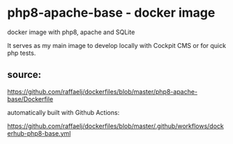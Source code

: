 # php8-apache-base - docker image

docker image with php8, apache and SQLite

It serves as my main image to develop locally with Cockpit CMS or for quick php tests.

## source:

https://github.com/raffaelj/dockerfiles/blob/master/php8-apache-base/Dockerfile

automatically built with Github Actions:

https://github.com/raffaelj/dockerfiles/blob/master/.github/workflows/dockerhub-php8-base.yml
